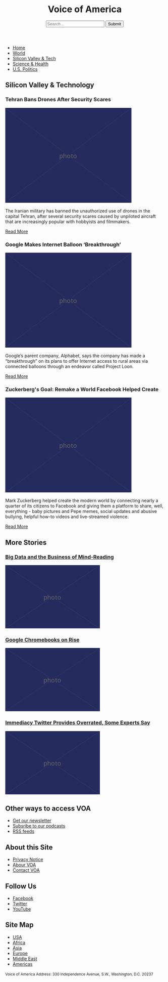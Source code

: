 <!DOCTYPE html>
<html lang="en">
  <head>
    <meta charset="UTF-8" />
    <title>Voice of America</title>
    <link href="style.css" rel="stylesheet" />
  </head>

  <body>
    <header>
      <h1>Voice of America</h1>
      <form>
        <input type="search" placeholder="Search..."/>
        <input type="submit" value="Submit"/>
      </form>
    </header>
    <nav>
      <ul>
        <li><a href="article.html">Home</a></li>
        <li><a href="article.html">World</a></li>
        <li><a href="article.html">Silicon Valley &amp; Tech</a>
        <li><a href="article.html">Science &amp; Health</a></li>
        <li><a href="article.html">U.S. Politics</a></li>
      </ul>
    </nav>
    <main>
      <section>
        <h2>Silicon Valley &amp; Technology</h2>
        <article>
          <h3>Tehran Bans Drones After Security Scares</h3>
          <img src="400.png" alt="Drones in Tehran"/>
          <p>The Iranian military has banned the unauthorized use of drones in the capital Tehran, after several security scares caused by unpiloted aircraft that are increasingly popular with hobbyists and filmmakers.</p>
          <p><a href="article.html">Read More</a></p>
        </article>
        <article>
          <h3>Google Makes Internet Balloon ‘Breakthrough’</h3>
          <img src="400.png" alt="Google balloon!" />
          <p>Google’s parent company, Alphabet, says the company has made a “breakthrough” on its plans to offer Internet access to rural areas via connected balloons through an endeavor called Project Loon.</p>
          <p><a href="article.html">Read More</a></p>
        </article>
        <article>
          <h3>Zuckerberg's Goal: Remake а World Facebook Helped Create</h3>
          <img src="400.png" alt="Zuckerberg's goal"/>
          <p>Mark Zuckerberg helped create the modern world by connecting nearly a quarter of its citizens to Facebook and giving them a platform to share, well, everything - baby pictures and Pepe memes, social updates and abusive bullying, helpful how-to videos and live-streamed violence.</p>
          <p><a href="article.html">Read More</a></p>
        </article>
      </section>
      <section>
        <h2>More Stories</h2>
        <article>
          <h3><a href="article.html">Big Data and the Business of Mind-Reading</a></h3>
          <img src="300.png" alt="Lots and lots of numbers" />
        </article>
        <article>
          <h3><a href="article.html">Google Chromebooks on Rise</a></h3>
          <img src="300.png" alt="Google Chromebook" />
        </article>
        <article>
          <h3><a href="article.html">Immediacy Twitter Provides Overrated, Some Experts Say</a></h3>
          <img src="300.png" alt="Trump tweets" />
        </article>
      </section>
    </main>
    <footer>
      <section>
        <h2>Other ways to access VOA</h2>
        <nav>
          <ul>
            <li><a href="article.html">Get our newsletter</a></li>
            <li><a href="article.html">Subsribe to our podcasts</a></li>
            <li><a href="article.html">RSS feeds</a></li>
          </ul>
        </nav>
      </section>
      <section>
        <h2>About this Site</h2>
        <nav>
          <ul>
            <li><a href="article.html">Privacy Notice</a></li>
            <li><a href="article.html">Abour VOA</a></li>
            <li><a href="article.html">Contact VOA</a></li>
          </ul>
        </nav>
      </section>
      <section>
        <h2>Follow Us</h2>
        <nav>
          <ul>
            <li><a href="article.html">Facebook</a></li>
            <li><a href="article.html">Twitter</a></li>
            <li><a href="article.html">YouTube</a></li>
          </ul>
        </nav>
      </section>
      <section>
        <h2>Site Map</h2>
        <nav>
          <ul>
            <li><a href="article.html">USA</a></li>
            <li><a href="article.html">Africa</a></li>
            <li><a href="article.html">Asia</a></li>
            <li><a href="article.html">Europe</a></li>
            <li><a href="article.html">Middle East</a></li>
            <li><a href="article.html">Americas</a></li>
          </ul>
        </nav>
      </section>
      <section>
        <p><small>Voice of America Address: 330 Independence Avenue, S.W., Washington, D.C. 20237</small></p>
      </section>
    </footer>
  </body>
</html>
